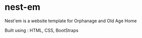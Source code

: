 # nest-em
Nest'em is a website template for Orphanage and Old Age Home

Built using : HTML, CSS, BootStraps
